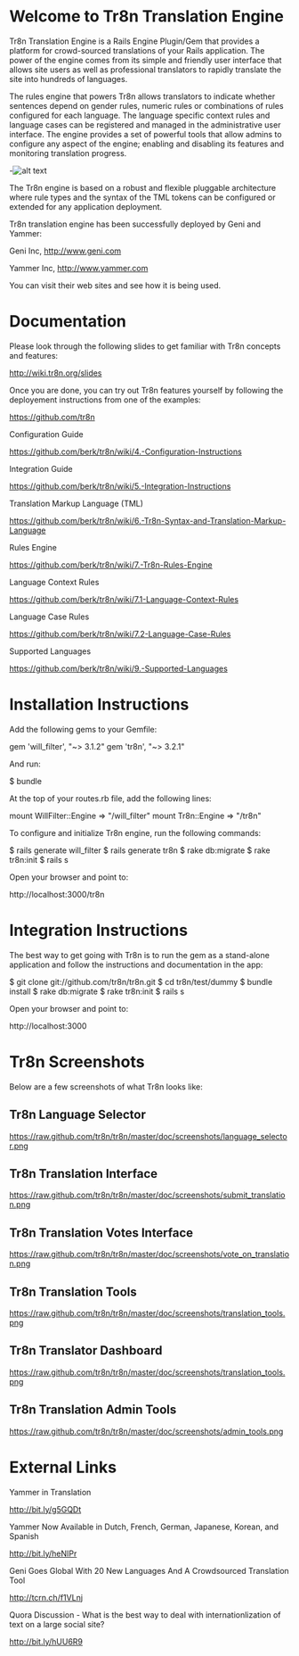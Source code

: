 # Welcome to Tr8n Translation Engine

Tr8n Translation Engine is a Rails Engine Plugin/Gem that provides a platform for crowd-sourced translations of your Rails application.
The power of the engine comes from its simple and friendly user interface that allows site users as well as professional translators to rapidly 
translate the site into hundreds of languages. 

The rules engine that powers Tr8n allows translators to indicate whether sentences depend on gender rules, numeric rules or combinations of rules configured for each language.
The language specific context rules and language cases can be registered and managed in the administrative user interface. The engine
provides a set of powerful tools that allow admins to configure any aspect of the engine; enabling and disabling its features
and monitoring translation progress.


-![alt text](https://raw.github.com/tr8n/tr8n/master/doc/screenshots/tr8nlogo.png "Tr8n Logo")



The Tr8n engine is based on a robust and flexible pluggable architecture where rule types and the syntax of the TML tokens
can be configured or extended for any application deployment.

Tr8n translation engine has been successfully deployed by Geni and Yammer:

Geni Inc, http://www.geni.com

Yammer Inc, http://www.yammer.com 

You can visit their web sites and see how it is being used.


# Documentation

Please look through the following slides to get familiar with Tr8n concepts and features:

http://wiki.tr8n.org/slides

Once you are done, you can try out Tr8n features yourself by following the deployement instructions from one of the examples:

https://github.com/tr8n


Configuration Guide

https://github.com/berk/tr8n/wiki/4.-Configuration-Instructions

Integration Guide

https://github.com/berk/tr8n/wiki/5.-Integration-Instructions

Translation Markup Language (TML)

https://github.com/berk/tr8n/wiki/6.-Tr8n-Syntax-and-Translation-Markup-Language

Rules Engine 

https://github.com/berk/tr8n/wiki/7.-Tr8n-Rules-Engine

Language Context Rules

https://github.com/berk/tr8n/wiki/7.1-Language-Context-Rules

Language Case Rules

https://github.com/berk/tr8n/wiki/7.2-Language-Case-Rules

Supported Languages

https://github.com/berk/tr8n/wiki/9.-Supported-Languages


# Installation Instructions

Add the following gems to your Gemfile: 

  gem 'will_filter', "~> 3.1.2" 
  gem 'tr8n', "~> 3.2.1" 
	
And run:

  $ bundle

At the top of your routes.rb file, add the following lines:

  mount WillFilter::Engine => "/will_filter"
  mount Tr8n::Engine => "/tr8n"

To configure and initialize Tr8n engine, run the following commands: 

  $ rails generate will_filter
  $ rails generate tr8n
  $ rake db:migrate
  $ rake tr8n:init
  $ rails s


Open your browser and point to:

  http://localhost:3000/tr8n


# Integration Instructions

The best way to get going with Tr8n is to run the gem as a stand-alone application and follow the instructions and documentation in the app:

  $ git clone git://github.com/tr8n/tr8n.git
  $ cd tr8n/test/dummy
  $ bundle install
  $ rake db:migrate
  $ rake tr8n:init
  $ rails s

Open your browser and point to:

  http://localhost:3000


# Tr8n Screenshots

Below are a few screenshots of what Tr8n looks like:

## Tr8n Language Selector

https://raw.github.com/tr8n/tr8n/master/doc/screenshots/language_selector.png

## Tr8n Translation Interface

https://raw.github.com/tr8n/tr8n/master/doc/screenshots/submit_translation.png

## Tr8n Translation Votes Interface

https://raw.github.com/tr8n/tr8n/master/doc/screenshots/vote_on_translation.png

## Tr8n Translation Tools

https://raw.github.com/tr8n/tr8n/master/doc/screenshots/translation_tools.png

## Tr8n Translator Dashboard

https://raw.github.com/tr8n/tr8n/master/doc/screenshots/translation_tools.png

## Tr8n Translation Admin Tools

https://raw.github.com/tr8n/tr8n/master/doc/screenshots/admin_tools.png


# External Links

Yammer in Translation

http://bit.ly/g5GQDt 

Yammer Now Available in Dutch, French, German, Japanese, Korean, and Spanish

http://bit.ly/heNIPr 


Geni Goes Global With 20 New Languages And A Crowdsourced Translation Tool 

http://tcrn.ch/f1VLnj 

Quora Discussion - What is the best way to deal with internationlization of text on a large social site?

http://bit.ly/hUU6R9 


